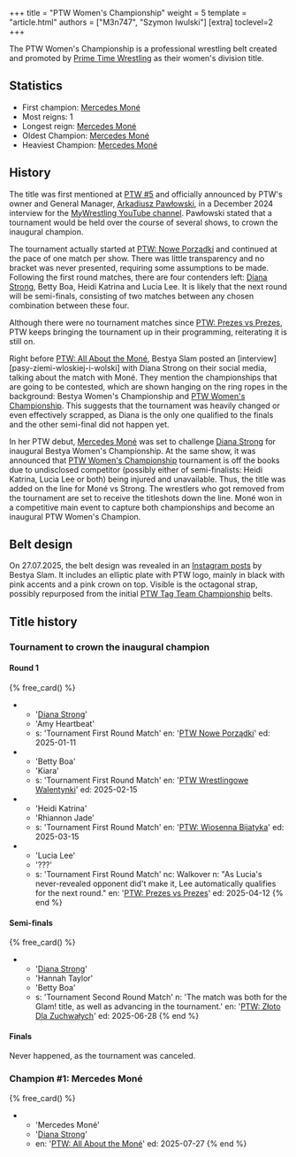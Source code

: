 +++
title = "PTW Women's Championship"
weight = 5
template = "article.html"
authors = ["M3n747", "Szymon Iwulski"]
[extra]
toclevel=2
+++

The PTW Women's Championship is a professional wrestling belt created and promoted by [Prime Time Wrestling](@/o/ptw.md) as their women's division title.

<!-- more -->

## Statistics

* First champion: [Mercedes Moné](@/w/mercedes-mone.md)
* Most reigns: 1
* Longest reign: [Mercedes Moné](@/w/mercedes-mone.md)
* Oldest Champion: [Mercedes Moné](@/w/mercedes-mone.md)
* Heaviest Champion: [Mercedes Moné](@/w/mercedes-mone.md)
  
## History

The title was first mentioned at [PTW #5](@/e/ptw/2024-02-03-ptw-5-gold-rush.md) and officially announced by PTW's owner and General Manager, [Arkadiusz Pawłowski](@/w/pan-pawlowski.md), in a December 2024 interview for the [MyWrestling YouTube channel][pawłowski-my-wrestling-live]. Pawłowski stated that a tournament would be held over the course of several shows, to crown the inaugural champion. 

The tournament actually started at [PTW: Nowe Porządki](@/e/ptw/2025-01-11-ptw-nowe-porzadki.md) and continued at the pace of one match per show. There was little transparency and no bracket was never presented, requiring some assumptions to be made. Following the first round matches, there are four contenders left: [Diana Strong](@/w/diana-strong.md), Betty Boa, Heidi Katrina and Lucia Lee. It is likely that the next round will be semi-finals, consisting of two matches between any chosen combination between these four.

Although there were no tournament matches since [PTW: Prezes vs Prezes](@/e/ptw/2025-04-12-ptw-prezes-vs-prezes.md), PTW keeps bringing the tournament up in their programming, reiterating it is still on.

Right before [PTW: All About the Moné](@/e/ptw/2025-07-27-ptw-all-about-the-mone.md), Bestya Slam posted an [interview][pasy-ziemi-wloskiej-i-wolski] with Diana Strong on their social media, talking about the match with Moné. They mention the championships that are going to be contested, which are shown hanging on the ring ropes in the background: Bestya Women's Championship and [PTW Women's Championship](@/c/ptw-womens-championship.md). This suggests that the tournament was heavily changed or even effectively scrapped, as Diana is the only one qualified to the finals and the other semi-final did not happen yet.

In her PTW debut, [Mercedes Moné](@/w/mercedes-mone.md) was set to challenge [Diana Strong](@/w/diana-strong.md) for inaugural Bestya Women's Championship. At the same show, it was announced that [PTW Women's Championship](content/c/ptw-womens-championship.md) tournament is off the books due to undisclosed competitor (possibly either of semi-finalists: Heidi Katrina, Lucia Lee or both) being injured and unavailable.
Thus, the title was added on the line for Moné vs Strong. The wrestlers who got removed from the tournament are set to receive the titleshots down the line. Moné won in a competitive main event to capture both championships and become an inaugural PTW Women's Champion.

## Belt design

On 27.07.2025, the belt design was revealed in an [Instagram posts](https://www.instagram.com/p/DMm8yPStGKb/) by Bestya Slam. It includes an elliptic plate with PTW logo, mainly in black with pink accents and a pink crown on top. Visible is the octagonal strap, possibly repurposed from the initial [PTW Tag Team Championship](@/c/ptw-tag-team-championship.md) belts.

## Title history

### Tournament to crown the inaugural champion

#### Round 1

{% free_card() %}
- - '[Diana Strong](@/w/diana-strong.md)'
  - 'Amy Heartbeat'
  - s: 'Tournament First Round Match'
    en: '[PTW Nowe Porządki](@/e/ptw/2025-01-11-ptw-nowe-porzadki.md)'
    ed: 2025-01-11
- - 'Betty Boa'
  - 'Kiara'
  - s: 'Tournament First Round Match'
    en: '[PTW Wrestlingowe Walentynki](@/e/ptw/2025-02-15-ptw-wrestlingowe-walentynki.md)'
    ed: 2025-02-15
- - 'Heidi Katrina'
  - 'Rhiannon Jade'
  - s: 'Tournament First Round Match'
    en: '[PTW: Wiosenna Bijatyka](@/e/ptw/2025-03-15-ptw-wiosenna-bijatyka.md)' 
    ed: 2025-03-15
- - 'Lucia Lee'
  - '???'
  - s: 'Tournament First Round Match'
    nc: Walkover
    n: "As Lucia's never-revealed opponent did't make it, Lee automatically qualifies for the next round."
    en: '[PTW: Prezes vs Prezes](@/e/ptw/2025-04-12-ptw-prezes-vs-prezes.md)'
    ed: 2025-04-12
{% end %}

#### Semi-finals

{% free_card() %}
- - '[Diana Strong](@/w/diana-strong.md)'
  - 'Hannah Taylor'
  - 'Betty Boa'
  - s: 'Tournament Second Round Match'
    n: 'The match was both for the Glam! title, as well as advancing in the tournament.'
    en: '[PTW: Złoto Dla Zuchwałych](@/e/ptw/2025-06-28-ptw-zloto-dla-zuchwalych.md)'
    ed: 2025-06-28
{% end %}

#### Finals

Never happened, as the tournament was canceled.

### Champion #1: Mercedes Moné

{% free_card() %}
- - 'Mercedes Moné' 
  - '[Diana Strong](@/w/diana-strong.md)'
  - en: '[PTW: All About the Moné](@/e/ptw/2025-07-27-ptw-all-about-the-mone.md)'
    ed: 2025-07-27
{% end %}

[pawłowski-my-wrestling-live]: https://www.youtube.com/watch?v=D4kwKCFbY9c
